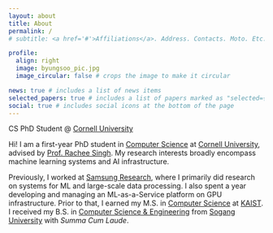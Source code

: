 ```yaml
---
layout: about
title: About
permalink: /
# subtitle: <a href='#'>Affiliations</a>. Address. Contacts. Moto. Etc.

profile:
  align: right
  image: byungsoo_pic.jpg
  image_circular: false # crops the image to make it circular

news: true # includes a list of news items
selected_papers: true # includes a list of papers marked as "selected={true}"
social: true # includes social icons at the bottom of the page
---
```


CS PhD Student @ [Cornell University](https://www.cornell.edu/)

Hi! I am a first-year PhD student in [Computer Science](https://www.cs.cornell.edu/) at [Cornell University](https://www.cornell.edu/), advised by [Prof. Rachee Singh](https://www.racheesingh.com/).
My research interests broadly encompass machine learning systems and AI infrastructure.

Previously, I worked at [Samsung Research](https://research.samsung.com/), where I primarily did research on systems for ML and large-scale data processing. I also spent a year developing and managing an ML-as-a-Service platform on GPU infrastructure.
Prior to that, I earned my M.S. in [Computer Science](https://cs.kaist.ac.kr/) at [KAIST](https://www.kaist.ac.kr/en/).
I received my B.S. in [Computer Science & Engineering](http://ecs.sogang.ac.kr/) from [Sogang University](https://www.sogang.ac.kr/en) with *Summa Cum Laude*.
